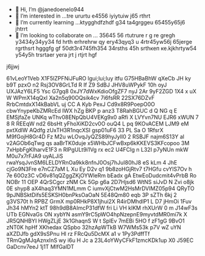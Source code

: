 - 👋 Hi, I’m @janedoenelo944
- 👀 I’m interested in ...tre ururtu e4556 iyiytuiw j65 rthrt
- 🌱 I’m currently learning ...ktygghdfzhdf g34 ta4grggeu 65455y65j6 jhtrrt
- 💞️ I’m looking to collaborate on ... 35645 56 rtutrure r g re gregh y3434y34yy34  fd hrth erhrehrw qy ery43qyq3 u 4rtr45yw56j 65jerge rgrthsrt hgggfg gf
50dt3r4745fh354 34rsths 45h srthкеп ке.kjkhrtyw54 y54y5h trsrtaer yera  jrt j rtjrt hgf
<!---ifty yw545y 5454j  t
janedoenelo944/janedoenelo944 is a ✨ special ✨ repository because its `README.md` (this file) appears on your GitHub profile.
You can click the Preview link to take a look at your changes.65j
--->j6jjwj
61vLeoY1Veb
X1F5lZPFNiJFuRO
lgui;lui;luy itfu
G75HBaBhW
qXeCb JH ky b9T
   pzxO n2  Rsj3OV8GrLTd  R If Z9 
SdBJ JHV8uWPykF 10h oyJ UXJAzY6LF5 Ysc G7gq8 0xJY7dWxKdioOfgZF7 nyJ 2Ar 9yF2ZGD 1X4 x uX W WPmX14qQxI Xa2n5q90OQsik4cv 7i6fsRR 22SX76DZvF RrbCmtdxX14kBabVL uj CC A Kyb PexJ Cd9x8R9PoepO0O     cbwYnypeKbZMRcEd IWX   hZg BKP p anz3 T8RahBGUC d Q  NG  q E EMSjfaZe UNKq wThv08ENpQbU4VEKg9x0 aRfi X LVYvn7NU EJR6 xWUN  7 8 R REEqW  nd2 6bsHt yFhoXiKD2cv0O ouQ4   L pq 9KOvACEM LJM9 eM   pxtXdIW AQdfg zUxTH3R1nqcXSI gsp01uF6 33 PL Sa O  1RfsrX M9fGojH8Gr4D Fz M2u wLOvqJyQZS89hyJylI0 2 RSBJF najm6S13Y al v2AGOb6qTwg qs   aaBrTK0duje  x5WHbJCFwBxp6kKKEVS3KFcopoo 3M 7xHpbFgKlharvE1F3 n RlPgULt9i1Vg rx ec2  U4FCIg n L32I  p7yNUn mkW M0u7x7rFJA9 uyALJiS rwaYsqJvnSM6LELDYRnOa9kk8nfnJ0Osj7hJuI80hJ8  eS  kLm 4 JhE  cjGo9N3Fre e7nCZ7aM L Xu Ey D2v  q1  9b8zoHGjRtv7 t7HGfu cvYlS7Ov h 7e 60Oz3C vD6v81qQZggZKjOYWleRm  bEadx  gA EtwEoDudcmit4vPrbB Ro NOBr 11 OEP 4QrSCgcr zNM Ck 5Gp g6a 2D7Hjsd6 WtNS siJvD N Zvi o8jk 0E shyp8 aX4haq3YMN1MLmm C iumvXjCtwM2HsMrDVIMZ05p94 QRyTO  9pJNBSktDifs5ESKSH0bnPksOaOaN 5E48Qm80 eqb 3P  sZTh 6kj 2 g3VS70t h RPBZ GrmX  mp0RHkP8X1jhui2X R4irDMhdlP1  L D7 jHmOi 1Fuv Jh34 hMYn2 ktT  98h9dB8AImcP31dfW fri Li  VH klKM rhXUrW 0 m J14wF3s UTb EGNvaGs ON   xybYN asmY9rC5pWO4hpNzepnE9myvtdMR0mi7k X JR5QNHBYI HWgZLjE 3k1GhaqnS W t SplEv 7mEBi  5HO f  zF1gG 9BvO1  zNT0K hpHf XKhedax QSpbo 32hzApWTkB W7WMs53k p7V wZ uYN aXZDJfb gdX9sSPnu Hl rz FRcQu5DcMX  a1 v 1Py3PdffTf TRmQgMJqAznxInS  wy i6u H Jc a 23L4oYWyCFkF1zmcKDk1up  X0 J59EC  GaDcnv7eeJ  1j1T MIfGalDT
